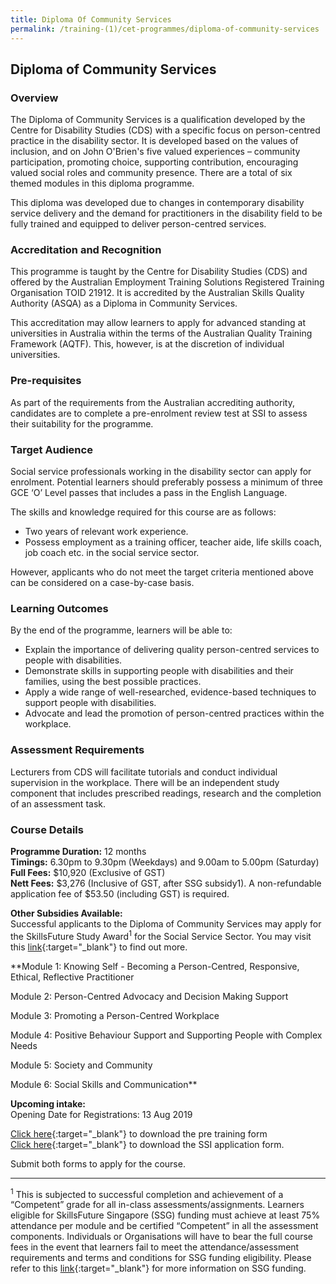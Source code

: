 ```yaml
---
title: Diploma Of Community Services
permalink: /training-(1)/cet-programmes/diploma-of-community-services
---
```


## Diploma of Community Services

### **Overview**

The Diploma of Community Services is a qualification developed by the Centre for Disability Studies (CDS) with a specific focus on person-centred practice in the disability sector. It is developed based on the values of inclusion, and on John O'Brien's five valued experiences – community participation, promoting choice, supporting contribution, encouraging valued social roles and community presence. There are a total of six themed modules in this diploma programme.  
  
This diploma was developed due to changes in contemporary disability service delivery and the demand for practitioners in the disability field to be fully trained and equipped to deliver person-centred services.

### **Accreditation and Recognition**

This programme is taught by the Centre for Disability Studies (CDS) and offered by the Australian Employment Training Solutions Registered Training Organisation TOID 21912. It is accredited by the Australian Skills Quality Authority (ASQA) as a Diploma in Community Services.  
  
This accreditation may allow learners to apply for advanced standing at universities in Australia within the terms of the Australian Quality Training Framework (AQTF). This, however, is at the discretion of individual universities.

### **Pre-requisites**

As part of the requirements from the Australian accrediting authority, candidates are to complete a pre-enrolment review test at SSI to assess their suitability for the programme.

### **Target Audience**

Social service professionals working in the disability sector can apply for enrolment. Potential learners should preferably possess a minimum of three GCE ‘O’ Level passes that includes a pass in the English Language.  
  
The skills and knowledge required for this course are as follows:

-   Two years of relevant work experience.
-   Possess employment as a training officer, teacher aide, life skills coach, job coach etc. in the social service sector.

However, applicants who do not meet the target criteria mentioned above can be considered on a case-by-case basis.

### **Learning Outcomes**

By the end of the programme, learners will be able to:

-   Explain the importance of delivering quality person-centred services to people with disabilities.
-   Demonstrate skills in supporting people with disabilities and their families, using the best possible practices.
-   Apply a wide range of well-researched, evidence-based techniques to support people with disabilities.
-   Advocate and lead the promotion of person-centred practices within the workplace.

### **Assessment Requirements**

Lecturers from CDS will facilitate tutorials and conduct individual supervision in the workplace. There will be an independent study component that includes prescribed readings, research and the completion of an assessment task.

### **Course Details**

**Programme Duration:** 12 months  
**Timings:** 6.30pm to 9.30pm (Weekdays) and 9.00am to 5.00pm (Saturday)  
**Full Fees:** $10,920 (Exclusive of GST)  
**Nett Fees:**  $3,276 (Inclusive of GST, after SSG subsidy1). A non-refundable application fee of $53.50 (including GST) is required.  
  
**Other Subsidies Available:**  
Successful applicants to the Diploma of Community Services may apply for the SkillsFuture Study Award<sup>1</sup>  for the Social Service Sector. You may visit this  [link](http://www.skillsfuture.sg/studyawards/social-service){:target="_blank"}     to find out more.  
  
**Module 1: Knowing Self - Becoming a Person-Centred, Responsive, Ethical, Reflective Practitioner  
  
Module 2: Person-Centred Advocacy and Decision Making Support  
  
Module 3: Promoting a Person-Centred Workplace  
  
Module 4: Positive Behaviour Support and Supporting People with Complex Needs  
  
Module 5: Society and Community  
  
Module 6: Social Skills and Communication**  
  
**Upcoming intake:**  
Opening Date for Registrations: 13 Aug 2019  
  
[Click here](/images/faq/DOC-1-Pre-Training-Review-_CERT-III-Above-v3-0-F.pdf){:target="_blank"}   to download the pre training form  
[Click here](/images/faq/DCS-Application-Form.pdf){:target="_blank"}     to download the SSI application form.  
  
Submit both forms to apply for the course.  

----------

<sup>1</sup>  This is subjected to successful completion and achievement of a “Competent” grade for all in-class assessments/assignments. Learners eligible for SkillsFuture Singapore (SSG) funding must achieve at least 75% attendance per module and be certified “Competent” in all the assessment components. Individuals or Organisations will have to bear the full course fees in the event that learners fail to meet the attendance/assessment requirements and terms and conditions for SSG funding eligibility. Please refer to this [link](http://www.skillsconnect.gov.sg/){:target="_blank"}    for more information on SSG funding.

